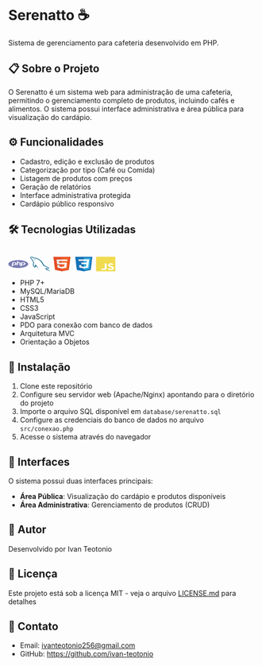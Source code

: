# Serenatto ☕

Sistema de gerenciamento para cafeteria desenvolvido em PHP.

## 📋 Sobre o Projeto

O Serenatto é um sistema web para administração de uma cafeteria, permitindo o gerenciamento completo de produtos, incluindo cafés e alimentos. O sistema possui interface administrativa e área pública para visualização do cardápio.

## ⚙️ Funcionalidades

- Cadastro, edição e exclusão de produtos
- Categorização por tipo (Café ou Comida)
- Listagem de produtos com preços
- Geração de relatórios
- Interface administrativa protegida
- Cardápio público responsivo

## 🛠️ Tecnologias Utilizadas

<div style="display: inline_block"><br>
  <img align="center" alt="PHP" height="30" width="40" src="https://raw.githubusercontent.com/devicons/devicon/master/icons/php/php-plain.svg">
  <img align="center" alt="MySQL" height="30" width="40" src="https://raw.githubusercontent.com/devicons/devicon/master/icons/mysql/mysql-original.svg">
  <img align="center" alt="HTML" height="30" width="40" src="https://raw.githubusercontent.com/devicons/devicon/master/icons/html5/html5-original.svg">
  <img align="center" alt="CSS" height="30" width="40" src="https://raw.githubusercontent.com/devicons/devicon/master/icons/css3/css3-original.svg">
  <img align="center" alt="Js" height="30" width="40" src="https://raw.githubusercontent.com/devicons/devicon/master/icons/javascript/javascript-plain.svg">
</div>

- PHP 7+
- MySQL/MariaDB 
- HTML5
- CSS3
- JavaScript
- PDO para conexão com banco de dados
- Arquitetura MVC
- Orientação a Objetos

## 🚀 Instalação

1. Clone este repositório
2. Configure seu servidor web (Apache/Nginx) apontando para o diretório do projeto
3. Importe o arquivo SQL disponível em `database/serenatto.sql`
4. Configure as credenciais do banco de dados no arquivo `src/conexao.php`
5. Acesse o sistema através do navegador

## 📱 Interfaces

O sistema possui duas interfaces principais:

- **Área Pública**: Visualização do cardápio e produtos disponíveis
- **Área Administrativa**: Gerenciamento de produtos (CRUD)

## 👥 Autor

Desenvolvido por Ivan Teotonio

## 📄 Licença

Este projeto está sob a licença MIT - veja o arquivo [LICENSE.md](LICENSE.md) para detalhes

## 📧 Contato

- Email: ivanteotonio256@gmail.com
- GitHub: https://github.com/ivan-teotonio
